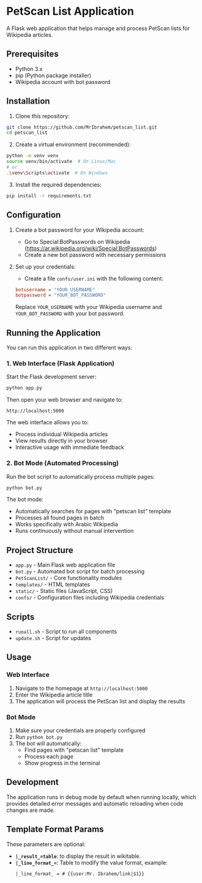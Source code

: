 # PetScan List Application

A Flask web application that helps manage and process PetScan lists for Wikipedia articles.

## Prerequisites

- Python 3.x
- pip (Python package installer)
- Wikipedia account with bot password

## Installation

1. Clone this repository:
```bash
git clone https://github.com/MrIbrahem/petscan_list.git
cd petscan_list
```

2. Create a virtual environment (recommended):
```bash
python -m venv venv
source venv/bin/activate  # On Linux/Mac
# or
.\venv\Scripts\activate  # On Windows
```

3. Install the required dependencies:
```bash
pip install -r requirements.txt
```

## Configuration

1. Create a bot password for your Wikipedia account:
   - Go to Special:BotPasswords on Wikipedia (https://ar.wikipedia.org/wiki/Special:BotPasswords)
   - Create a new bot password with necessary permissions

2. Set up your credentials:
   - Create a file `confs/user.ini` with the following content:
   ```ini
   botusername = "YOUR_USERNAME"
   botpassword = "YOUR_BOT_PASSWORD"
   ```
   Replace `YOUR_USERNAME` with your Wikipedia username and `YOUR_BOT_PASSWORD` with your bot password.

## Running the Application

You can run this application in two different ways:

### 1. Web Interface (Flask Application)

Start the Flask development server:
```bash
python app.py
```

Then open your web browser and navigate to:
```
http://localhost:5000
```

The web interface allows you to:
- Process individual Wikipedia articles
- View results directly in your browser
- Interactive usage with immediate feedback

### 2. Bot Mode (Automated Processing)

Run the bot script to automatically process multiple pages:
```bash
python bot.py
```

The bot mode:
- Automatically searches for pages with "petscan list" template
- Processes all found pages in batch
- Works specifically with Arabic Wikipedia
- Runs continuously without manual intervention

## Project Structure

- `app.py` - Main Flask web application file
- `bot.py` - Automated bot script for batch processing
- `PetScanList/` - Core functionality modules
- `templates/` - HTML templates
- `static/` - Static files (JavaScript, CSS)
- `confs/` - Configuration files including Wikipedia credentials

## Scripts

- `runall.sh` - Script to run all components
- `update.sh` - Script for updates

## Usage

### Web Interface
1. Navigate to the homepage at `http://localhost:5000`
2. Enter the Wikipedia article title
3. The application will process the PetScan list and display the results

### Bot Mode
1. Make sure your credentials are properly configured
2. Run `python bot.py`
3. The bot will automatically:
   - Find pages with "petscan list" template
   - Process each page
   - Show progress in the terminal

## Development

The application runs in debug mode by default when running locally, which provides detailed error messages and automatic reloading when code changes are made.


## Template Format Params

These parameters are optional:

- **`|_result_=table`**:  to display the result in wikitable.
- **`|_line_format_=`**: Table to modify the value format, example:
  ```wiki
  |_line_format_ = # {{user:Mr. Ibrahem/link|$1}}
